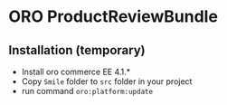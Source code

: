 # ORO ProductReviewBundle

## Installation (temporary)

 - Install oro commerce EE 4.1.*
 - Copy `Smile` folder to `src` folder in your project
 - run command `oro:platform:update`
 